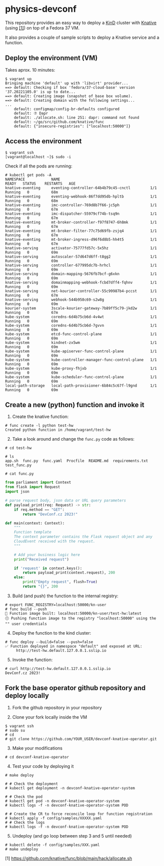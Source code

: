 # physics-devconf

This repository provides an easy way to deploy a [KinD](https://kind.sigs.k8s.io/) cluster with [Knative](https://knative.dev/) (using [[1]](https://github.com/knative/func/blob/main/hack/allocate.sh)) on
top of a Fedora 37 VM.

It also provides a couple of sample scripts to deploy a Knative service and a function.

## Deploy the environment (VM)

Takes aprox. 10 minutes:
```
$ vagrant up
Bringing machine 'default' up with 'libvirt' provider...
==> default: Checking if box 'fedora/37-cloud-base' version '37.20221105.0' is up to date...
==> default: Creating image (snapshot of base box volume).
==> default: Creating domain with the following settings...
...
    default: configmap/config-br-defaults configured
    default: ⑦ Dapr
    default: ./allocate.sh: line 251: dapr: command not found
    default: ~/go/src/github.com/knative/func
    default: {"insecure-registries": ["localhost:50000"]}
```

## Access the environment

    $ vagrant ssh
    [vagrant@localhost ~]$ sudo -i

Check if all the pods are running:
```
# kubectl get pods -A
NAMESPACE            NAME                                         READY   STATUS    RESTARTS   AGE
knative-eventing     eventing-controller-64b4b79c45-cnctl         1/1     Running   0          68m
knative-eventing     eventing-webhook-86f7dd95db-hpltb            1/1     Running   0          68m
knative-eventing     imc-controller-769d8b7f66-jc5ph              1/1     Running   0          67m
knative-eventing     imc-dispatcher-55979cf74b-tsq9n              1/1     Running   0          67m
knative-eventing     mt-broker-controller-f97f8747-6h8mk          1/1     Running   0          67m
knative-eventing     mt-broker-filter-77c75d69fb-zsjq4            1/1     Running   0          67m
knative-eventing     mt-broker-ingress-d96f6d8b5-hh4t5            1/1     Running   0          67m
knative-serving      activator-75777fd57c-5x5hz                   1/1     Running   0          69m
knative-serving      autoscaler-57d647d6ff-t8gg2                  1/1     Running   0          69m
knative-serving      controller-677995dc7b-hrhcl                  1/1     Running   0          69m
knative-serving      domain-mapping-5676fb7bcf-g6xkn              1/1     Running   0          69m
knative-serving      domainmapping-webhook-fcbd7dff4-fqhnv        1/1     Running   0          69m
knative-serving      net-kourier-controller-55c99987b4-pccst      1/1     Running   0          67m
knative-serving      webhook-544b958c69-s2w8g                     1/1     Running   0          69m
kourier-system       3scale-kourier-gateway-7b89ff5c79-jkd2w      1/1     Running   0          67m
kube-system          coredns-6d4b75cb6d-4v4wt                     1/1     Running   0          69m
kube-system          coredns-6d4b75cb6d-7gvvn                     1/1     Running   0          69m
kube-system          etcd-func-control-plane                      1/1     Running   0          69m
kube-system          kindnet-zx5wm                                1/1     Running   0          69m
kube-system          kube-apiserver-func-control-plane            1/1     Running   0          69m
kube-system          kube-controller-manager-func-control-plane   1/1     Running   0          69m
kube-system          kube-proxy-fhjxb                             1/1     Running   0          69m
kube-system          kube-scheduler-func-control-plane            1/1     Running   0          69m
local-path-storage   local-path-provisioner-6b84c5c67f-l9gnd      1/1     Running   0          69m
```

## Create a new (python) function and invoke it

1. Create the knative function:
```
# func create -l python test-hw
Created python function in /home/vagrant/test-hw
```

2. Take a look around and change the `func.py` code as follows:
```
# cd test-hw

# ls
app.sh  func.py  func.yaml  Procfile  README.md  requirements.txt  test_func.py

# cat func.py
```
```python
from parliament import Context
from flask import Request
import json

# parse request body, json data or URL query parameters
def payload_print(req: Request) -> str:
    if req.method == "GET":
        return "DevConf.cz 2023!"

def main(context: Context):
    """
    Function template
    The context parameter contains the Flask request object and any
    CloudEvent received with the request.
    """

    # Add your business logic here
    print("Received request")

    if 'request' in context.keys():
        return payload_print(context.request), 200
    else:
        print("Empty request", flush=True)
        return "{}", 200
```

3. Build (and push) the function to the internal registry:
```
# export FUNC_REGISTRY=localhost:50000/kn-user
# func build --push
🙌 Function image built: localhost:50000/kn-user/test-hw:latest
🕕 Pushing function image to the registry "localhost:50000" using the "" user credentials
```

4. Deploy the function to the kind cluster:
```
# func deploy --build=false --push=false
✅ Function deployed in namespace "default" and exposed at URL:
     http://test-hw.default.127.0.0.1.sslip.io
```

5. Invoke the function:
```
# curl http://test-hw.default.127.0.0.1.sslip.io
DevConf.cz 2023!
```

## Fork the base operator github repository and deploy locally


1. Fork the github repository in your repository

2. Clone your fork locally inside the VM
```
$ vagrant ssh
# sudo su
# cd
# git clone https://github.com/YOUR_USER/devconf-knative-operator.git
```

3. Make your modifications
```
# cd devconf-knative-operator
```

4. Test your code by deploying it
```
# make deploy

# # Check the deployment
# kubectl get deployment -n devconf-knative-operator-system

# # Check the pod
# kubectl get pod -n devconf-knative-operator-system
# kubectl logs -f -n devconf-knative-operator-system POD

# # Create the CR to force reconcile loop for function registration
# kubectl apply -f config/samples/XXXXX.yaml
# # Check the logs
# kubectl logs -f -n devconf-knative-operator-system POD
```

5. Undeploy (and go loop between step 3 and 5 until needed)
```
# kubectl delete -f config/samples/XXX.yaml
# make undeploy
```

[1] https://github.com/knative/func/blob/main/hack/allocate.sh
